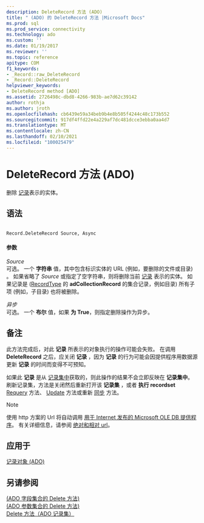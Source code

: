 ```yaml
---
description: DeleteRecord 方法 (ADO)
title: " (ADO) 的 DeleteRecord 方法 |Microsoft Docs"
ms.prod: sql
ms.prod_service: connectivity
ms.technology: ado
ms.custom: ''
ms.date: 01/19/2017
ms.reviewer: ''
ms.topic: reference
apitype: COM
f1_keywords:
- _Record::raw_DeleteRecord
- _Record::DeleteRecord
helpviewer_keywords:
- DeleteRecord method [ADO]
ms.assetid: 2726498c-dbd8-4266-983b-ae7d62c39142
author: rothja
ms.author: jroth
ms.openlocfilehash: cb6439e59a34beb9b4e8b505f4244c48c173b552
ms.sourcegitcommit: 917df4ffd22e4a229af7dc481dcce3ebba0aa4d7
ms.translationtype: MT
ms.contentlocale: zh-CN
ms.lasthandoff: 02/10/2021
ms.locfileid: "100025479"
---
```

# <a name="deleterecord-method-ado"></a>DeleteRecord 方法 (ADO)
删除 [记录](../../../ado/reference/ado-api/record-object-ado.md)表示的实体。  
  
## <a name="syntax"></a>语法  
  
```  
  
Record.DeleteRecord Source, Async  
```  
  
#### <a name="parameters"></a>参数  
 *Source*  
 可选。 一个 **字符串** 值，其中包含标识实体的 URL (例如，要删除的文件或目录) 。 如果省略了 *Source* 或指定了空字符串，则将删除当前 [记录](../../../ado/reference/ado-api/record-object-ado.md) 表示的实体。 如果记录是 ([RecordType](../../../ado/reference/ado-api/recordtype-property-ado.md) 的 **adCollectionRecord** 的集合记录，例如目录) 所有子项 (例如，子目录) 也将被删除。  
  
 *异步*  
 可选。 一个 **布尔** 值，如果 **为 True**，则指定删除操作为异步。  
  
## <a name="remarks"></a>备注  
 此方法完成后，对此 **记录** 所表示的对象执行的操作可能会失败。 在调用 **DeleteRecord** 之后，应关闭 **记录** ，因为 **记录** 的行为可能会因提供程序用数据源更新 **记录** 的时间而变得不可预知。  
  
 如果此 **记录** 是从 [记录集中](../../../ado/reference/ado-api/recordset-object-ado.md)获取的，则此操作的结果不会立即反映在 **记录集中**。 刷新记录集，方法是关闭然后重新打开该 **记录集** ，或者 **执行 recordset** [Requery](../../../ado/reference/ado-api/requery-method.md) 方法、 [Update](../../../ado/reference/ado-api/update-method.md) 方法或重新 [同步](../../../ado/reference/ado-api/resync-method.md) 方法。  
  
> [!NOTE]
>  使用 http 方案的 Url 将自动调用 [用于 Internet 发布的 Microsoft OLE DB 提供程序](../../../ado/guide/appendixes/microsoft-ole-db-provider-for-internet-publishing.md)。 有关详细信息，请参阅 [绝对和相对 url](../../../ado/guide/data/absolute-and-relative-urls.md)。  
  
## <a name="applies-to"></a>应用于  
 [记录对象 (ADO)](../../../ado/reference/ado-api/record-object-ado.md)  
  
## <a name="see-also"></a>另请参阅  
 [ (ADO 字段集合的 Delete 方法) ](../../../ado/reference/ado-api/delete-method-ado-fields-collection.md)   
 [ (ADO 参数集合的 Delete 方法) ](../../../ado/reference/ado-api/delete-method-ado-parameters-collection.md)   
 [Delete 方法（ADO 记录集）](../../../ado/reference/ado-api/delete-method-ado-recordset.md)
